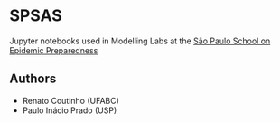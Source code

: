 # SPSAS
Jupyter notebooks  used in Modelling Labs at the [São Paulo School on Epidemic Preparedness](https://sites.usp.br/epischool/en/)

## Authors
* Renato Coutinho (UFABC)
*  Paulo Inácio Prado (USP)


